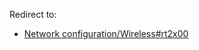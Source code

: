 Redirect to:

*   [Network configuration/Wireless#rt2x00](/index.php/Network_configuration/Wireless#rt2x00 "Network configuration/Wireless")
